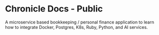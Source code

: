 # Chronicle Docs - Public

A microservice based bookkeeping / personal finance application to learn how to integrate Docker, Postgres, K8s, Ruby, Python, and AI services.

